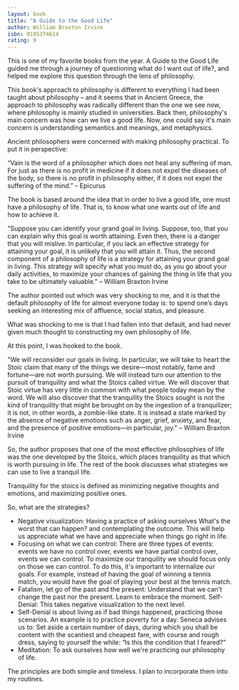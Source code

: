 ```yaml
---
layout: book
title: "A Guide to the Good Life"
author: William Braxton Irvine
isbn: 0195374614
rating: 9
---
```


This is one of my favorite books from the year. A Guide to the Good Life guided
me through a journey of questioning what do I want out of life?, and helped me
explore this question through the lens of philosophy.

This book's approach to philosophy is different to everything I had been taught
about philosophy – and it seems that in Ancient Greece, the approach to
philosophy was radically different than the one we see now, where philosophy is
mainly studied in universities. Back then, philosophy's main concern was how can
we live a good life. Now, one could say it's main concern is understanding
semantics and meanings, and metaphysics.

Ancient philosophers were concerned with making philosophy practical. To put it
in perspective:

“Vain is the word of a philosopher which does not heal any suffering of man. For
just as there is no profit in medicine if it does not expel the diseases of the
body, so there is no profit in philosophy either, if it does not expel the
suffering of the mind.” – Epicurus

The book is based around the idea that in order to live a good life, one must
have a philosophy of life. That is, to know what one wants out of life and how
to achieve it.

"Suppose you can identify your grand goal in living. Suppose, too, that you can
explain why this goal is worth attaining. Even then, there is a danger that you
will mislive. In particular, if you lack an effective strategy for attaining
your goal, it is unlikely that you will attain it. Thus, the second component of
a philosophy of life is a strategy for attaining your grand goal in living. This
strategy will specify what you must do, as you go about your daily activities,
to maximize your chances of gaining the thing in life that you take to be
ultimately valuable." – William Braxton Irvine

The author pointed out which was very shocking to me, and it is that the default
philosophy of life for almost everyone today is: to spend one’s days seeking an
interesting mix of affluence, social status, and pleasure.

What was shocking to me is that I had fallen into that default, and had never
given much thought to constructing my own philosophy of life.

At this point, I was hooked to the book.

"We will reconsider our goals in living. In particular, we will take to heart
the Stoic claim that many of the things we desire—most notably, fame and
fortune—are not worth pursuing. We will instead turn our attention to the
pursuit of tranquility and what the Stoics called virtue. We will discover that
Stoic virtue has very little in common with what people today mean by the word.
We will also discover that the tranquility the Stoics sought is not the kind of
tranquility that might be brought on by the ingestion of a tranquilizer; it is
not, in other words, a zombie-like state. It is instead a state marked by the
absence of negative emotions such as anger, grief, anxiety, and fear, and the
presence of positive emotions—in particular, joy." – William Braxton Irvine

So, the author proposes that one of the most effective philosophies of life was
the one developed by the Stoics, which places tranquility as that which is worth
pursuing in life. The rest of the book discusses what strategies we can use to
live a tranquil life.

Tranquility for the stoics is defined as minimizing negative thoughts and
emotions, and maximizing positive ones.

So, what are the strategies?

- Negative visualization: Having a practice of asking ourselves What's the worst
that can happen? and contemplating the outcome. This will help us appreciate
what we have and appreciate when things go right in life.
- Focusing on what we can control: There are three types of events: events we
have no control over, events we have partial control over, events we can
control. To maximize our tranquility we should focus only on those we can
control. To do this, it's important to internalize our goals. For example,
instead of having the goal of winning a tennis match, you would have the goal of
playing your best at the tennis match.
- Fatalism, let go of the past and the present: Understand that we
can't change the past nor the present. Learn to embrace the moment. Self-Denial:
This takes negative visualization to the next level.
- Self-Denial is about living as if bad things happened, practicing those
scenarios. An example is to practice poverty for a day. Seneca advises us to:
Set aside a certain number of days, during which you shall be content with the
scantiest and cheapest fare, with course and rough dress, saying to yourself the
while: “Is this the condition that I feared?”
- Meditation: To ask ourselves how well we're practicing our philosophy of life.

The principles are both simple and timeless. I plan to incorporate them into my
routines.
